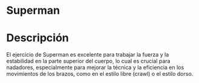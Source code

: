 # Superman

# Descripción

El ejercicio de Superman es excelente para trabajar la fuerza y la estabilidad en la parte superior del cuerpo, lo cual es crucial para nadadores, especialmente para mejorar la técnica y la eficiencia en los movimientos de los brazos, como en el estilo libre (crawl) o el estilo dorso.
